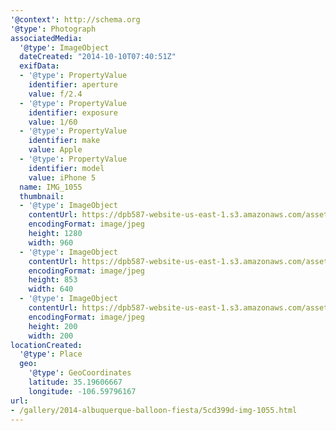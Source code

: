 ```yaml
---
'@context': http://schema.org
'@type': Photograph
associatedMedia:
  '@type': ImageObject
  dateCreated: "2014-10-10T07:40:51Z"
  exifData:
  - '@type': PropertyValue
    identifier: aperture
    value: f/2.4
  - '@type': PropertyValue
    identifier: exposure
    value: 1/60
  - '@type': PropertyValue
    identifier: make
    value: Apple
  - '@type': PropertyValue
    identifier: model
    value: iPhone 5
  name: IMG_1055
  thumbnail:
  - '@type': ImageObject
    contentUrl: https://dpb587-website-us-east-1.s3.amazonaws.com/asset/gallery/2014-albuquerque-balloon-fiesta/5cd399d-img-1055~1280.jpg
    encodingFormat: image/jpeg
    height: 1280
    width: 960
  - '@type': ImageObject
    contentUrl: https://dpb587-website-us-east-1.s3.amazonaws.com/asset/gallery/2014-albuquerque-balloon-fiesta/5cd399d-img-1055~640w.jpg
    encodingFormat: image/jpeg
    height: 853
    width: 640
  - '@type': ImageObject
    contentUrl: https://dpb587-website-us-east-1.s3.amazonaws.com/asset/gallery/2014-albuquerque-balloon-fiesta/5cd399d-img-1055~200x200.jpg
    encodingFormat: image/jpeg
    height: 200
    width: 200
locationCreated:
  '@type': Place
  geo:
    '@type': GeoCoordinates
    latitude: 35.19606667
    longitude: -106.59796167
url:
- /gallery/2014-albuquerque-balloon-fiesta/5cd399d-img-1055.html
---
```

